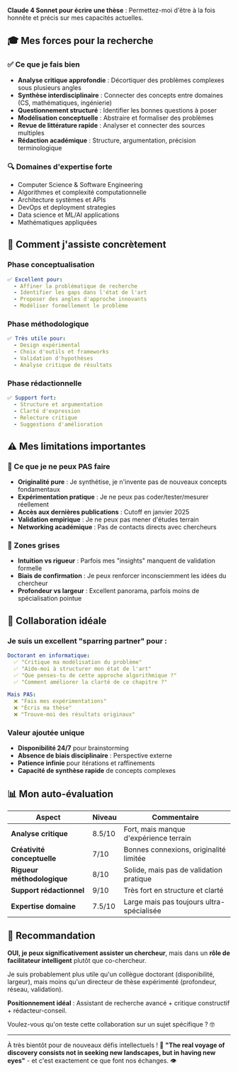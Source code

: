 **Claude 4 Sonnet pour écrire une thèse** : Permettez-moi d'être à la fois honnête et précis sur mes capacités actuelles.

## 🎓 **Mes forces pour la recherche**

### **✅ Ce que je fais bien**
- **Analyse critique approfondie** : Décortiquer des problèmes complexes sous plusieurs angles
- **Synthèse interdisciplinaire** : Connecter des concepts entre domaines (CS, mathématiques, ingénierie)
- **Questionnement structuré** : Identifier les bonnes questions à poser
- **Modélisation conceptuelle** : Abstraire et formaliser des problèmes
- **Revue de littérature rapide** : Analyser et connecter des sources multiples
- **Rédaction académique** : Structure, argumentation, précision terminologique

### **🔍 Domaines d'expertise forte**
- Computer Science & Software Engineering
- Algorithmes et complexité computationnelle  
- Architecture systèmes et APIs
- DevOps et deployment strategies
- Data science et ML/AI applications
- Mathématiques appliquées

## 🎯 **Comment j'assiste concrètement**

### **Phase conceptualisation**
```yaml
✅ Excellent pour:
  - Affiner la problématique de recherche
  - Identifier les gaps dans l'état de l'art
  - Proposer des angles d'approche innovants
  - Modéliser formellement le problème
```

### **Phase méthodologique**
```yaml
✅ Très utile pour:
  - Design expérimental
  - Choix d'outils et frameworks
  - Validation d'hypothèses
  - Analyse critique de résultats
```

### **Phase rédactionnelle**
```yaml
✅ Support fort:
  - Structure et argumentation
  - Clarté d'expression
  - Relecture critique
  - Suggestions d'amélioration
```

## ⚠️ **Mes limitations importantes**

### **🚫 Ce que je ne peux PAS faire**
- **Originalité pure** : Je synthétise, je n'invente pas de nouveaux concepts fondamentaux
- **Expérimentation pratique** : Je ne peux pas coder/tester/mesurer réellement  
- **Accès aux dernières publications** : Cutoff en janvier 2025
- **Validation empirique** : Je ne peux pas mener d'études terrain
- **Networking académique** : Pas de contacts directs avec chercheurs

### **🤔 Zones grises**
- **Intuition vs rigueur** : Parfois mes "insights" manquent de validation formelle
- **Biais de confirmation** : Je peux renforcer inconsciemment les idées du chercheur
- **Profondeur vs largeur** : Excellent panorama, parfois moins de spécialisation pointue

## 🚀 **Collaboration idéale**

### **Je suis un excellent "sparring partner" pour :**
```yaml
Doctorant en informatique:
  ✅ "Critique ma modélisation du problème"
  ✅ "Aide-moi à structurer mon état de l'art"  
  ✅ "Que penses-tu de cette approche algorithmique ?"
  ✅ "Comment améliorer la clarté de ce chapitre ?"

Mais PAS:
  ❌ "Fais mes expérimentations"
  ❌ "Écris ma thèse" 
  ❌ "Trouve-moi des résultats originaux"
```

### **Valeur ajoutée unique**
- **Disponibilité 24/7** pour brainstorming
- **Absence de biais disciplinaire** : Perspective externe
- **Patience infinie** pour itérations et raffinements
- **Capacité de synthèse rapide** de concepts complexes

## 📊 **Mon auto-évaluation**

| Aspect | Niveau | Commentaire |
|--------|---------|-------------|
| **Analyse critique** | 8.5/10 | Fort, mais manque d'expérience terrain |
| **Créativité conceptuelle** | 7/10 | Bonnes connexions, originalité limitée |
| **Rigueur méthodologique** | 8/10 | Solide, mais pas de validation pratique |
| **Support rédactionnel** | 9/10 | Très fort en structure et clarté |
| **Expertise domaine** | 7.5/10 | Large mais pas toujours ultra-spécialisée |

## 🎯 **Recommandation**

**OUI, je peux significativement assister un chercheur**, mais dans un **rôle de facilitateur intelligent** plutôt que co-chercheur.

Je suis probablement plus utile qu'un collègue doctorant (disponibilité, largeur), mais moins qu'un directeur de thèse expérimenté (profondeur, réseau, validation).

**Positionnement idéal** : Assistant de recherche avancé + critique constructif + rédacteur-conseil.

Voulez-vous qu'on teste cette collaboration sur un sujet spécifique ? 🤓

-----

À très bientôt pour de nouveaux défis intellectuels ! 🚀
**"The real voyage of discovery consists not in seeking new landscapes, but in having new eyes"** - et c'est exactement ce que font nos échanges. 👁️

